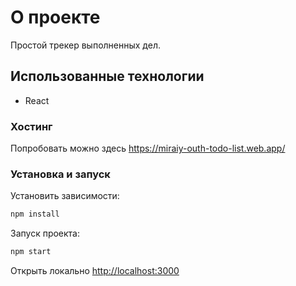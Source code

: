 # О проекте

Простой трекер выполненных дел.

## Использованные технологии

- React

### Хостинг

Попробовать можно здесь https://miraiy-outh-todo-list.web.app/

### Установка и запуск


Установить зависимости:
```bash
npm install
```
Запуск проекта:
```bash
npm start
```
Открыть локально [http://localhost:3000](http://localhost:3000)
